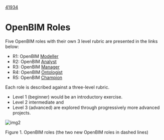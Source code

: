 [41934](/)
# OpenBIM Roles

Five OpenBIM roles with their own 3 level rubric are presented in the links below:

* R1: OpenBIM [Modeller](https://timmcginley.github.io/41934/Roles/Modeller)
* R2: OpenBIM [Analyst](https://timmcginley.github.io/41934/Roles/Analyst)
* R3: OpenBIM [Manager](https://timmcginley.github.io/41934/Roles/Manager)
* R4: OpenBIM [Ontologist](https://timmcginley.github.io/41934/Roles/Ontologist)
* R5: OpenBIM [Champion](https://timmcginley.github.io/41934/Roles/Champion)

Each role is described against a three-level rubric. 

* Level 1 (beginner) would be an introductory exercise.
* Level 2 intermediate and
* Level 3 (advanced) are explored through progressively more advanced projects.

![img2](https://timmcginley.github.io/41934/img/roles.png)

Figure 1. OpenBIM roles (the two new OpenBIM roles in dashed lines)

